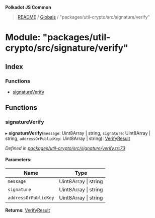 **Polkadot JS Common**

> [README](../README.md) / [Globals](../globals.md) / "packages/util-crypto/src/signature/verify"

# Module: "packages/util-crypto/src/signature/verify"

## Index

### Functions

* [signatureVerify](_packages_util_crypto_src_signature_verify_.md#signatureverify)

## Functions

### signatureVerify

▸ **signatureVerify**(`message`: Uint8Array \| string, `signature`: Uint8Array \| string, `addressOrPublicKey`: Uint8Array \| string): [VerifyResult](../interfaces/_packages_util_crypto_src_types_.verifyresult.md)

*Defined in [packages/util-crypto/src/signature/verify.ts:73](https://github.com/polkadot-js/common/blob/30198d1a/packages/util-crypto/src/signature/verify.ts#L73)*

#### Parameters:

Name | Type |
------ | ------ |
`message` | Uint8Array \| string |
`signature` | Uint8Array \| string |
`addressOrPublicKey` | Uint8Array \| string |

**Returns:** [VerifyResult](../interfaces/_packages_util_crypto_src_types_.verifyresult.md)
